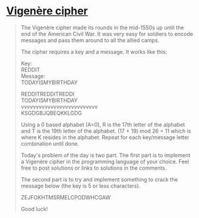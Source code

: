 # [Vigenère cipher](http://www.problemotd.com/problem/vigenere-cipher)

> The Vigenère cipher made its rounds in the mid-1550s up until the end of the American Civil War. It was very easy for soldiers to encode messages and pass them around to all the allied camps.
>
> The cipher requires a key and a message. It works like this:
>
> Key:<br>
>     REDDIT<br>
> Message:<br>
>     TODAYISMYBIRTHDAY<br>
>
> REDDITREDDITREDDI<br>
> TODAYISMYBIRTHDAY<br>
> vvvvvvvvvvvvvvvvvvvvvvvvvv<br>
> KSGDGBJQBEQKKLGDG
>
> Using a 0 based alphabet (A=0), R is the 17th letter of the alphabet and T is the 19th letter of the alphabet. (17 + 19) mod 26 = 11 which is where K resides in the alphabet. Repeat for each key/message letter combination until done.
>
> Today's problem of the day is two part. The first part is to implement a Vigenère cipher in the programming language of your choice. Feel free to post solutions or links to solutions in the comments.
>
> The second part is to try and implement something to crack the message below (the key is 5 or less characters).
>
> ZEJFOKHTMSRMELCPODWHCGAW
>
> Good luck!
